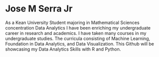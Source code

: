 # Jose M Serra Jr

As a Kean University Student majoring in Mathematical Sciences concentration Data Analytics I have been enriching my undergraduate career in research and academics.  I have taken many courses in my undergraduate studies. The curricula consisting of Machine Learning, Foundation in Data Analytics, and Data Visualization. This Github will be showcasing my Data Analytics Skills with R and Python. 
